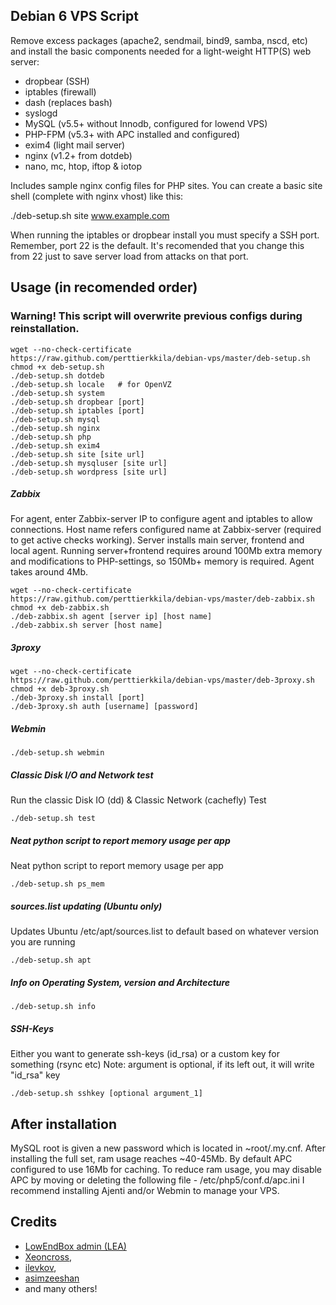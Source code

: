 ## Debian 6 VPS Script

Remove excess packages (apache2, sendmail, bind9, samba, nscd, etc) and install the basic components needed for a light-weight HTTP(S) web server:

 - dropbear (SSH)
 - iptables (firewall)
 - dash (replaces bash)
 - syslogd
 - MySQL (v5.5+ without Innodb, configured for lowend VPS)
 - PHP-FPM (v5.3+ with APC installed and configured)
 - exim4 (light mail server)
 - nginx (v1.2+ from dotdeb)
 - nano, mc, htop, iftop & iotop

Includes sample nginx config files for PHP sites. You can create a basic site shell (complete with nginx vhost) like this:

./deb-setup.sh site www.example.com

When running the iptables or dropbear install you must specify a SSH port. Remember, port 22 is the default. It's recomended that you change this from 22 just to save server load from attacks on that port.

## Usage (in recomended order)

### Warning! This script will overwrite previous configs during reinstallation.

	wget --no-check-certificate https://raw.github.com/perttierkkila/debian-vps/master/deb-setup.sh
	chmod +x deb-setup.sh
	./deb-setup.sh dotdeb
	./deb-setup.sh locale   # for OpenVZ
	./deb-setup.sh system
	./deb-setup.sh dropbear [port]
	./deb-setup.sh iptables [port]
	./deb-setup.sh mysql
	./deb-setup.sh nginx
	./deb-setup.sh php
	./deb-setup.sh exim4
	./deb-setup.sh site [site url]
	./deb-setup.sh mysqluser [site url]
	./deb-setup.sh wordpress [site url]

##### Zabbix

For agent, enter Zabbix-server IP to configure agent and iptables to allow connections. Host name refers configured name at Zabbix-server (required to get active checks working). Server installs main server, frontend and local agent. Running server+frontend requires around 100Mb extra memory and modifications to PHP-settings, so 150Mb+ memory is required. Agent takes around 4Mb.

	wget --no-check-certificate https://raw.github.com/perttierkkila/debian-vps/master/deb-zabbix.sh
	chmod +x deb-zabbix.sh
	./deb-zabbix.sh agent [server ip] [host name]
	./deb-zabbix.sh server [host name]

##### 3proxy

	wget --no-check-certificate https://raw.github.com/perttierkkila/debian-vps/master/deb-3proxy.sh
	chmod +x deb-3proxy.sh
	./deb-3proxy.sh install [port]
	./deb-3proxy.sh auth [username] [password]

##### Webmin

	./deb-setup.sh webmin

##### Classic Disk I/O and Network test

Run the classic Disk IO (dd) & Classic Network (cachefly) Test

	./deb-setup.sh test

##### Neat python script to report memory usage per app

Neat python script to report memory usage per app

	./deb-setup.sh ps_mem

##### sources.list updating (Ubuntu only)

Updates Ubuntu /etc/apt/sources.list to default based on whatever version you are running

	./deb-setup.sh apt

##### Info on Operating System, version and Architecture

	./deb-setup.sh info

##### SSH-Keys

Either you want to generate ssh-keys (id_rsa) or a custom key for something (rsync etc)
Note: argument is optional, if its left out, it will write "id_rsa" key

	./deb-setup.sh sshkey [optional argument_1]
    
## After installation

MySQL root is given a new password which is located in ~root/.my.cnf.
After installing the full set, ram usage reaches ~40-45Mb.
By default APC configured to use 16Mb for caching.
To reduce ram usage, you may disable APC by moving or deleting the following file - /etc/php5/conf.d/apc.ini
I recommend installing Ajenti and/or Webmin to manage your VPS.

## Credits

- [LowEndBox admin (LEA)](https://github.com/lowendbox/lowendscript)
- [Xeoncross](https://github.com/Xeoncross/lowendscript),
- [ilevkov](https://github.com/ilevkov/lowendscript),
- [asimzeeshan](https://github.com/asimzeeshan)
- and many others!


